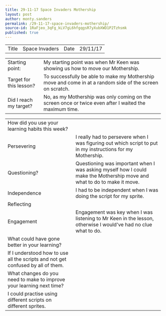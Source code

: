 ```yaml
---
title: 29-11-17 Space Invaders Mothership
layout: post
author: monty.sanders
permalink: /29-11-17-space-invaders-mothership/
source-id: 1RaFjeo_3qFg_kLV7gL6hfgqgsR7yXubXWD1P2Tzhsmk
published: true
---
```

<table>
  <tr>
    <td>Title</td>
    <td>Space Invaders</td>
    <td>Date</td>
    <td>29/11/17</td>
  </tr>
</table>


<table>
  <tr>
    <td>Starting point:</td>
    <td>My starting point was when Mr Keen was showing us how to move our Mothership.</td>
  </tr>
  <tr>
    <td>Target for this lesson?</td>
    <td>To successfully be able to make my Mothership move and come in at a random side of the screen on scratch.</td>
  </tr>
  <tr>
    <td>Did I reach my target? </td>
    <td>No, as my Mothership was only coming on the screen once or twice even after I waited the maximum time. </td>
  </tr>
</table>


<table>
  <tr>
    <td>How did you use your learning habits this week?</td>
    <td></td>
  </tr>
  <tr>
    <td>Persevering</td>
    <td>I really had to persevere when I was figuring out which script to put in my instructions for my Mothership.</td>
  </tr>
  <tr>
    <td>Questioning?</td>
    <td>Questioning was important when I was asking myself how I could make the Mothership move and what to do to make it move.</td>
  </tr>
  <tr>
    <td>Independence</td>
    <td>I had to be independent when I was doing the script for my sprite.</td>
  </tr>
  <tr>
    <td>Reflecting</td>
    <td></td>
  </tr>
  <tr>
    <td>Engagement</td>
    <td>Engagement was key when I was listening to Mr Keen in the lesson, otherwise I would've had no clue what to do.</td>
  </tr>
  <tr>
    <td>What could have gone better in your learning?</td>
    <td></td>
  </tr>
  <tr>
    <td>If I understood how to use all the scripts and not get confused by all of them.</td>
    <td></td>
  </tr>
  <tr>
    <td>What changes do you need to make to improve your learning next time?</td>
    <td></td>
  </tr>
  <tr>
    <td>I could practise using different scripts on different sprites. </td>
    <td></td>
  </tr>
</table>


